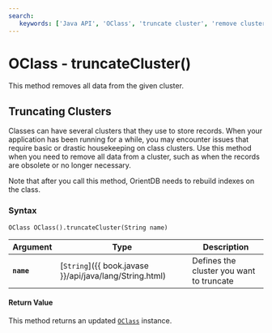 ```yaml
---
search:
   keywords: ['Java API', 'OClass', 'truncate cluster', 'remove cluster data', 'truncateCluster']
---
```


# OClass - truncateCluster()

This method removes all data from the given cluster.

## Truncating Clusters

Classes can have several clusters that they use to store records.  When your application has been running for a while, you may encounter issues that require basic or drastic housekeeping on class clusters.  Use this method when you need to remove all data from a cluster, such as when the records are obsolete or no longer necessary.

Note that after you call this method, OrientDB needs to rebuild indexes on the class.

### Syntax

```
OClass OClass().truncateCluster(String name)
```

| Argument | Type | Description |
|---|---|---|
| **`name`** | [`String`]({{ book.javase }}/api/java/lang/String.html) | Defines the cluster you want to truncate |

#### Return Value

This method returns an updated [`OClass`](Java-Ref-OClass.md) instance.




